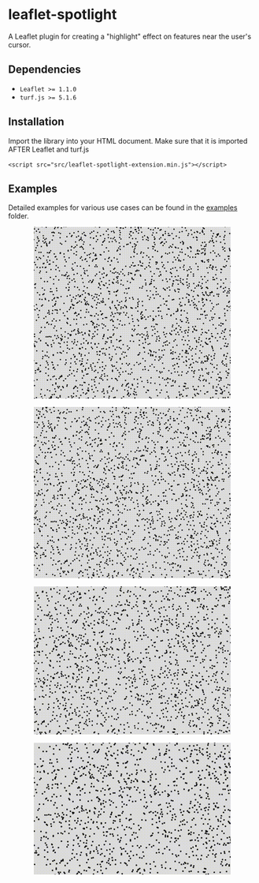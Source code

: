 # leaflet-spotlight

A Leaflet plugin for creating a "highlight" effect on features near the user's cursor.

## Dependencies

* `Leaflet >= 1.1.0`
* `turf.js >= 5.1.6`

## Installation

Import the library into your HTML document. Make sure that it is imported AFTER Leaflet and turf.js

```
<script src="src/leaflet-spotlight-extension.min.js"></script>
```

## Examples

Detailed examples for various use cases can be found in the
[examples](https://github.com/iboates/leaflet-spotlight/tree/master/examples) folder.
<p align="center">
<img src="gif/spotlight_1.gif" width="400" vertical-align="middle">
</p>
<p align="center">
<img src="gif/spotlight_2.gif" width="400" vertical-align="middle">
  </p>
<p align="center">
<img src="gif/spotlight_3.gif" width="400" vertical-align="middle">
  </p>
<p align="center">
<img src="gif/spotlight_4.gif" width="400" vertical-align="middle">
</p>
